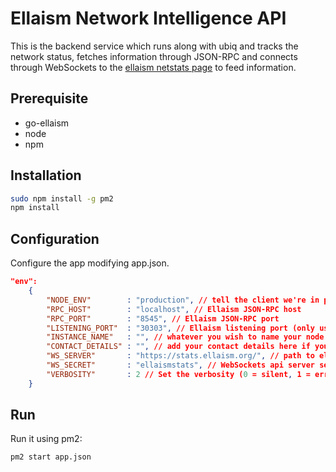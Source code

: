 Ellaism Network Intelligence API
============

This is the backend service which runs along with ubiq and tracks the network status, fetches information through JSON-RPC and connects through WebSockets to the [ellaism netstats page](https://stats.ellaism.org/) to feed information.

## Prerequisite
* go-ellaism
* node
* npm


## Installation
```bash
sudo npm install -g pm2
npm install
```

## Configuration

Configure the app modifying app.json.

```json
"env":
	{
		"NODE_ENV"        : "production", // tell the client we're in production environment
		"RPC_HOST"        : "localhost", // Ellaism JSON-RPC host
		"RPC_PORT"        : "8545", // Ellaism JSON-RPC port
		"LISTENING_PORT"  : "30303", // Ellaism listening port (only used for display)
		"INSTANCE_NAME"   : "", // whatever you wish to name your node
		"CONTACT_DETAILS" : "", // add your contact details here if you wish (email/skype)
		"WS_SERVER"       : "https://stats.ellaism.org/", // path to ella-netstats WebSockets api server
		"WS_SECRET"       : "ellaismstats", // WebSockets api server secret used for login
		"VERBOSITY"       : 2 // Set the verbosity (0 = silent, 1 = error, warn, 2 = error, warn, info, success, 3 = all logs)
	}
```

## Run

Run it using pm2:

```bash
pm2 start app.json
```
